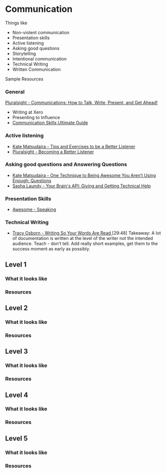 # Communication

Things like
- Non-violent communication
- Presentation skills
- Active listening
- Asking good questions
- Storytelling
- Intentional communication
- Technical Writing
- Written Communication

Sample Resources

### General
[Pluralsight - Communications: How to Talk, Write, Present, and Get Ahead!](https://app.pluralsight.com/library/courses/communication-skills)
- Writing at Xero
- Presenting to Influence
- [Communication Skills Ultimate Guide](https://www.makingbusinessmatter.co.uk/communication-skills-ultimate-guide/)

### Active listening
- [Kate Matsudaira - Tips and Exercises to be a Better Listener](http://katemats.com/tips-exercises-better-listener/)
- [Pluralsight - Becoming a Better Listener](https://app.pluralsight.com/library/courses/becoming-better-listener)

### Asking good questions and Answering Questions
- [Kate Matsudaira - One Technique to Being Awesome You Aren’t Using Enough: Questions](http://katemats.com/one-technique-to-being-awesome-you-arent-using-enough-questions/) 
- [Sasha Laundy - Your Brain's API: Giving and Getting Technical Help](https://www.youtube.com/watch?v=hY14Er6JX2s)

### Presentation Skills

- [Awesome - Speaking](https://github.com/matteofigus/awesome-speaking)

### Technical Writing

- [Tracy Osborn - Writing So Your Words Are Read ](https://www.youtube.com/watch?v=8LiV759Bje0) [29:48]
Takeaway: A lot of documentation is written at the level of the writer not the intended audience. Teach - don't tell. Add really short examples, get them to the success moment as early as possibly.

## Level 1

### What it looks like

### Resources

## Level 2

### What it looks like

### Resources

## Level 3

### What it looks like

### Resources

## Level 4

### What it looks like

### Resources

## Level 5

### What it looks like

### Resources